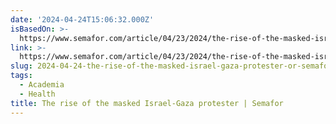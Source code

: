 ```yaml
---
date: '2024-04-24T15:06:32.000Z'
isBasedOn: >-
  https://www.semafor.com/article/04/23/2024/the-rise-of-the-masked-israel-gaza-protester
link: >-
  https://www.semafor.com/article/04/23/2024/the-rise-of-the-masked-israel-gaza-protester
slug: 2024-04-24-the-rise-of-the-masked-israel-gaza-protester-or-semafor
tags:
  - Academia
  - Health
title: The rise of the masked Israel-Gaza protester | Semafor
---
```


